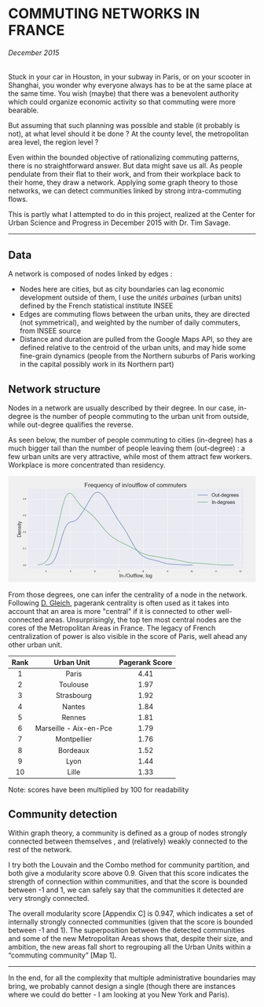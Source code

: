 # COMMUTING NETWORKS IN FRANCE
###### December 2015

Stuck in your car in Houston, in your subway in Paris, or on your scooter in Shanghai, you wonder why everyone always has to be at the same place at the same time. You wish (maybe) that there was a benevolent authority which could organize economic activity so that commuting were more bearable.

But assuming that such planning was possible and stable (it probably is not), at what level should it be done ? At the county level, the metropolitan area level, the region level ?

Even within the bounded objective of rationalizing commuting patterns, there is no straightforward answer. But data might save us all. As people pendulate from their flat to their work, and from their workplace back to their home, they draw a network. Applying some graph theory to those networks, we can detect communities linked by strong intra-commuting flows.

This is partly what I attempted to do in this project, realized at the Center for Urban Science and Progress in December 2015 with Dr. Tim Savage.

---
## Data

A network is composed of nodes linked by edges :
  * Nodes here are cities, but as city boundaries can lag economic development outside of them, I use the *unités urbaines* (urban units) defined by the French statistical institute INSEE
  * Edges are commuting flows between the urban units, they are directed (not symmetrical), and weighted by the number of daily commuters, from INSEE source
  * Distance and duration are pulled from the Google Maps API, so they are defined relative to the centroid of the urban units, and may hide some fine-grain dynamics (people from the Northern suburbs of Paris working in the capital possibly work in its Northern part)

## Network structure

Nodes in a network are usually described by their degree. In our case, in-degree is the number of people commuting to the urban unit from outside, while out-degree qualifies the reverse. 

As seen below, the number of people commuting to cities (in-degree) has a much bigger tail than the number of people leaving them (out-degree) : a few urban units are very attractive, while most of them attract few workers. Workplace is more concentrated than residency.

![alt-style](https://github.com/amapsa/Commuting_Networks_FR/blob/master/Figures/inout_degree.jpg)

From those degrees, one can infer the centrality of a node in the network. Following [D. Gleich][Gleich], pagerank centrality is often used as it takes into account that an area is more "central" if it is connected to other well-connected areas. 
Unsurprisingly, the top ten most central nodes are the cores of the Metropolitan Areas in France. The legacy of French centralization of power is also visible in the score of Paris, well ahead any other urban unit.

| Rank | Urban Unit   | Pagerank Score |
|:----:|:------------:|:--------------:|
| 1    | Paris        | 4.41           |
| 2    | Toulouse     | 1.97           |
| 3    | Strasbourg   | 1.92           |
| 4    | Nantes       | 1.84           |
| 5    | Rennes       | 1.81           |
| 6    | Marseille - Aix-en-Pce | 1.79 |
| 7    | Montpellier | 1.76            |
| 8    | Bordeaux    | 1.52            |
| 9    | Lyon        | 1.44            |
| 10   | Lille       | 1.33            |

Note: scores have been multiplied by 100 for readability

## Community detection

Within graph theory, a community is defined as a group of nodes strongly connected between themselves , and (relatively) weakly connected to the rest of the network.

I try both the Louvain and the Combo method for community partition, and both give a modularity score above 0.9. Given that this score indicates the strength of connection within communities, and that the score is bounded between -1 and 1, we can safely say that the communities it detected are very strongly connected.

The overall modularity score [Appendix C] is 0.947, which indicates a set of internally strongly connected communities (given that the score is bounded between -1 and 1). The superposition between the detected communities and some of the new Metropolitan Areas shows that, despite their size, and ambition, the new areas fall short to regrouping all the Urban Units within a “commuting community” [Map 1].

---

In the end, for all the complexity that multiple administrative boundaries may bring, we probably cannot design a single (though there are instances where we could do better - I am looking at you New York and Paris).

[Gleich]: https://arxiv.org/abs/1407.5107
